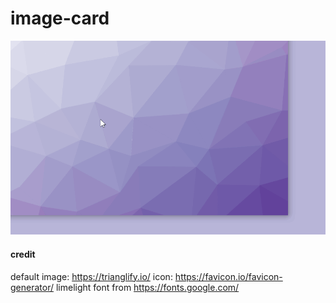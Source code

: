# image-card
![beep](https://github.com/kevinwong197/image-card/raw/master/demo.gif)


#### credit
default image: https://trianglify.io/
icon: https://favicon.io/favicon-generator/
limelight font from https://fonts.google.com/